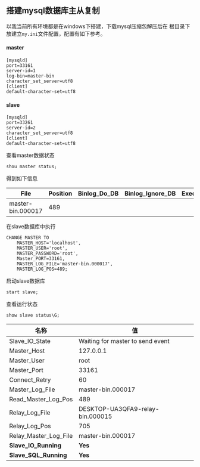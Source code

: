 ## 搭建mysql数据库主从复制
以我当前所有环境都是在windows下搭建，下载mysql压缩包解压后在
根目录下放建立`my.ini`文件配置，配置有如下参考。
#### master
```
[mysqld]
port=33161
server-id=1
log-bin=master-bin
character_set_server=utf8
[client]
default-character-set=utf8
```
#### slave
```
[mysqld]
port=33261
server-id=2
character_set_server=utf8
[client]
default-character-set=utf8
```
查看master数据状态
```
shou master status;
```
得到如下信息

|File |Position|Binlog_Do_DB|Binlog_Ignore_DB|Executed_Gtid_Set
|- | - | - | - | -
|master-bin.000017  | 489 

在slave数据库中执行
```
CHANGE MASTER TO
    MASTER_HOST='localhost',
    MASTER_USER='root',
    MASTER_PASSWORD='root',
    Master_PORT=33161,
    MASTER_LOG_FILE='master-bin.000017',
    MASTER_LOG_POS=489;
```
启动slave数据库
```
start slave;
```
查看运行状态
```
show slave status\G;
```
|名称 | 值
|- | -
|Slave_IO_State| Waiting for master to send event
|Master_Host| 127.0.0.1
|Master_User| root
|Master_Port| 33161
|Connect_Retry| 60
|Master_Log_File| master-bin.000017
|Read_Master_Log_Pos| 489
|Relay_Log_File| DESKTOP-UA3QFA9-relay-bin.000015
|Relay_Log_Pos| 705
|Relay_Master_Log_File| master-bin.000017
|**Slave_IO_Running**| **Yes**
|**Slave_SQL_Running**| **Yes**
             


